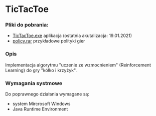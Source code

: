 # TicTacToe

### Pliki do pobrania:
- [TicTacToe.exe](https://github.com/Rejman/TicTacToe/blob/master/TicTacToe.exe?raw=true) aplikacja (ostatnia akutalizacja: 19.01.2021)
- [policy.rar](https://github.com/Rejman/TicTacToe/raw/master/policy%20expamles/policy.rar) przykładowe polityki gier

### Opis
Implementacja algorytmu "uczenie ze wzmocnieniem" (Reinforcement Learning) do gry "kółko i krzyżyk".

### Wymagania systmowe
Do poprawnego działania wymagane są:
- system Mircrosoft Windows
- Java Runtime Environment



